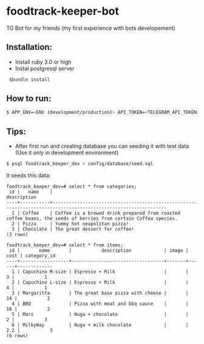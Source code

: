 # foodtrack-keeper-bot
TG Bot for my friends (my first experience with bots developement)

## Installation:
 - Install ruby 3.0 or high
 - Instal postgresql server
```bash
 $bundle install
 ```

 ## How to run:
 ```bash
 $ APP_ENV=<ENV (development/production)> API_TOKEN=<TELEGRAM_API_TOKEN> bundle exec ruby bot.rb
```
 ## Tips:
 - After first run and creating database you can seeding it with test data (Use it only in development environment)

 ```bash
 $ psql foodtrack_keeper_dev < config/database/seed.sql 
 ```
It seeds this data:
```
foodtrack_keeper_dev=# select * from categories;
 id |   name    |                                                  description                                                   
----+-----------+----------------------------------------------------------------------------------------------------------------
  1 | Coffee    | Coffee is a brewed drink prepared from roasted coffee beans, the seeds of berries from certain Coffea species.
  2 | Pizza     | Yummy hot neapolitan pizza!
  3 | Chocolate | The great dessert for coffee!
(3 rows)

foodtrack_keeper_dev=# select * from items;
 id |       name       |           description            | image | cost | category_id 
----+------------------+----------------------------------+-------+------+-------------
  1 | Capuchino M-size | Espresso + Milk                  |       |    3 |           1
  2 | Capuchino L-size | Espresso + Milk                  |       |    4 |           1
  3 | Margaritta       | The great base pizza with cheese |       |   14 |           2
  4 | BBQ              | Pizza with meat and bbq sauce    |       |   16 |           2
  5 | Mars             | Nuga + chocolate                 |       |    2 |           3
  6 | MilkyWay         | Nuga + milk chocolate            |       |  2.2 |           3
(6 rows)
```
  
